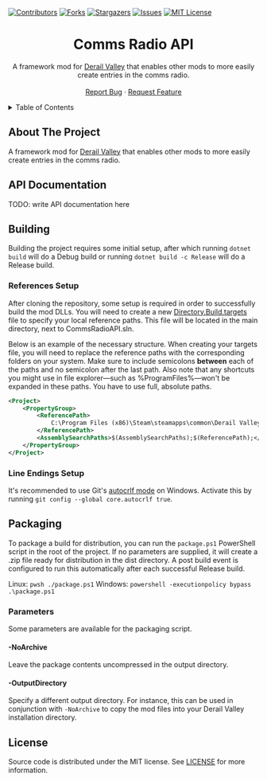 [![Contributors][contributors-shield]][contributors-url]
[![Forks][forks-shield]][forks-url]
[![Stargazers][stars-shield]][stars-url]
[![Issues][issues-shield]][issues-url]
[![MIT License][license-shield]][license-url]




<!-- PROJECT TITLE -->
<div align="center">
	<h1>Comms Radio API</h1>
	<p>
		A framework mod for <a href="http://www.derailvalley.com/">Derail Valley</a> that enables other mods to more easily create entries in the comms radio.
		<br />
		<br />
		<a href="https://github.com/fauxnik/dv-comms-radio-api/issues">Report Bug</a>
		·
		<a href="https://github.com/fauxnik/dv-comms-radio-api/issues">Request Feature</a>
	</p>
</div>




<!-- TABLE OF CONTENTS -->
<details>
	<summary>Table of Contents</summary>
	<ol>
		<li><a href="#about-the-project">About The Project</a></li>
		<li><a href="#api-documentation">API Documentation</a></li>
		<li><a href="#building">Building</a></li>
		<li><a href="#packaging">Packaging</a></li>
		<li><a href="#license">License</a></li>
	</ol>
</details>




<!-- ABOUT THE PROJECT -->

## About The Project

A framework mod for <a href="http://www.derailvalley.com/">Derail Valley</a> that enables other mods to more easily create entries in the comms radio.




<!-- API DOCUMENTATION -->

## API Documentation

TODO: write API documentation here




<!-- BUILDING -->

## Building

Building the project requires some initial setup, after which running `dotnet build` will do a Debug build or running `dotnet build -c Release` will do a Release build.

### References Setup

After cloning the repository, some setup is required in order to successfully build the mod DLLs. You will need to create a new [Directory.Build.targets][references-url] file to specify your local reference paths. This file will be located in the main directory, next to CommsRadioAPI.sln.

Below is an example of the necessary structure. When creating your targets file, you will need to replace the reference paths with the corresponding folders on your system. Make sure to include semicolons **between** each of the paths and no semicolon after the last path. Also note that any shortcuts you might use in file explorer—such as %ProgramFiles%—won't be expanded in these paths. You have to use full, absolute paths.
```xml
<Project>
	<PropertyGroup>
		<ReferencePath>
			C:\Program Files (x86)\Steam\steamapps\common\Derail Valley\DerailValley_Data\Managed\
		</ReferencePath>
		<AssemblySearchPaths>$(AssemblySearchPaths);$(ReferencePath);</AssemblySearchPaths>
	</PropertyGroup>
</Project>
```

### Line Endings Setup

It's recommended to use Git's [autocrlf mode][autocrlf-url] on Windows. Activate this by running `git config --global core.autocrlf true`.




<!-- PACKAGING -->

## Packaging

To package a build for distribution, you can run the `package.ps1` PowerShell script in the root of the project. If no parameters are supplied, it will create a .zip file ready for distribution in the dist directory. A post build event is configured to run this automatically after each successful Release build.

Linux: `pwsh ./package.ps1`
Windows: `powershell -executionpolicy bypass .\package.ps1`


### Parameters

Some parameters are available for the packaging script.

#### -NoArchive

Leave the package contents uncompressed in the output directory.

#### -OutputDirectory

Specify a different output directory.
For instance, this can be used in conjunction with `-NoArchive` to copy the mod files into your Derail Valley installation directory.




<!-- LICENSE -->

## License

Source code is distributed under the MIT license.
See [LICENSE][license-url] for more information.




<!-- MARKDOWN LINKS & IMAGES -->
<!-- https://www.markdownguide.org/basic-syntax/#reference-style-links -->

[contributors-shield]: https://img.shields.io/github/contributors/fauxnik/dv-comms-radio-api.svg?style=for-the-badge
[contributors-url]: https://github.com/fauxnik/dv-comms-radio-api/graphs/contributors
[forks-shield]: https://img.shields.io/github/forks/fauxnik/dv-comms-radio-api.svg?style=for-the-badge
[forks-url]: https://github.com/fauxnik/dv-comms-radio-api/network/members
[stars-shield]: https://img.shields.io/github/stars/fauxnik/dv-comms-radio-api.svg?style=for-the-badge
[stars-url]: https://github.com/fauxnik/dv-comms-radio-api/stargazers
[issues-shield]: https://img.shields.io/github/issues/fauxnik/dv-comms-radio-api.svg?style=for-the-badge
[issues-url]: https://github.com/fauxnik/dv-comms-radio-api/issues
[license-shield]: https://img.shields.io/github/license/fauxnik/dv-comms-radio-api.svg?style=for-the-badge
[license-url]: https://github.com/fauxnik/dv-comms-radio-api/blob/master/LICENSE
[references-url]: https://learn.microsoft.com/en-us/visualstudio/msbuild/customize-your-build?view=vs-2022
[autocrlf-url]: https://www.git-scm.com/book/en/v2/Customizing-Git-Git-Configuration#_formatting_and_whitespace
